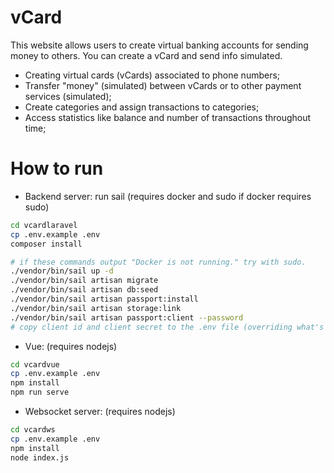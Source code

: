 # vCard
This website allows users to create virtual banking accounts for sending money to others. You can create a vCard and send info simulated.
* Creating virtual cards (vCards) associated to phone numbers;
* Transfer "money" (simulated) between vCards or to other payment services (simulated);
* Create categories and assign transactions to categories;
* Access statistics like balance and number of transactions throughout time;

# How to run

- Backend server: run sail
(requires docker and sudo if docker requires sudo)
```bash
cd vcardlaravel
cp .env.example .env
composer install

# if these commands output "Docker is not running." try with sudo.
./vendor/bin/sail up -d
./vendor/bin/sail artisan migrate
./vendor/bin/sail artisan db:seed
./vendor/bin/sail artisan passport:install
./vendor/bin/sail artisan storage:link
./vendor/bin/sail artisan passport:client --password
# copy client id and client secret to the .env file (overriding what's present)
```

- Vue: (requires nodejs)
```bash
cd vcardvue
cp .env.example .env
npm install
npm run serve
```
- Websocket server: (requires nodejs)
```bash
cd vcardws
cp .env.example .env
npm install
node index.js
```
